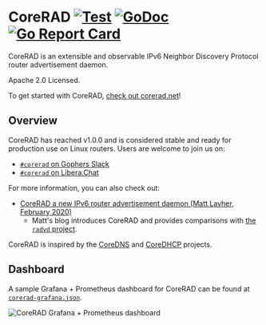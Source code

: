 # CoreRAD [![Test](https://github.com/mdlayher/corerad/workflows/Test/badge.svg)](https://github.com/mdlayher/corerad/actions) [![GoDoc](https://godoc.org/github.com/mdlayher/corerad?status.svg)](https://godoc.org/github.com/mdlayher/corerad) [![Go Report Card](https://goreportcard.com/badge/github.com/mdlayher/corerad)](https://goreportcard.com/report/github.com/mdlayher/corerad)

CoreRAD is an extensible and observable IPv6 Neighbor Discovery Protocol router
advertisement daemon.

Apache 2.0 Licensed.

To get started with CoreRAD, [check out corerad.net](https://corerad.net/)!

## Overview

CoreRAD has reached v1.0.0 and is considered stable and ready for production
use on Linux routers. Users are welcome to join us on:

- [`#corerad` on Gophers Slack](https://invite.slack.golangbridge.org/)
- [`#corerad` on Libera.Chat](https://web.libera.chat/)

For more information, you can also check out:

- [CoreRAD a new IPv6 router advertisement
  daemon (Matt Layher, February 2020)](https://mdlayher.com/blog/corerad-a-new-ipv6-router-advertisement-daemon/)
  - Matt's blog introduces CoreRAD and provides comparisons with [the `radvd`
    project](https://github.com/radvd-project/radvd).

CoreRAD is inspired by the [CoreDNS](https://coredns.io/) and
[CoreDHCP](https://coredhcp.io/) projects.

## Dashboard

A sample Grafana + Prometheus dashboard for CoreRAD can be found at [`corerad-grafana.json`](https://github.com/mdlayher/corerad/blob/main/corerad-grafana.json).

![CoreRAD Grafana + Prometheus dashboard](https://raw.githubusercontent.com/mdlayher/corerad/main/website/static/img/grafana.png)
